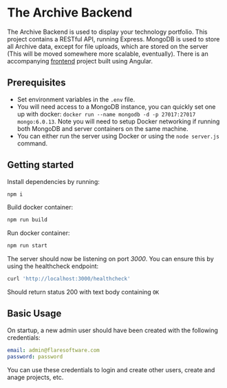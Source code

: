 # The Archive Backend

The Archive Backend is used to display your technology portfolio. This project contains a RESTful API, running Express. MongoDB is used to store all Archive data, except for file uploads, which are stored on the server (This will be moved somewhere more scalable, eventually). There is an accompanying [frontend](https://github.com/theclayton/the-archive) project built using Angular. 


## Prerequisites

- Set environment variables in the `.env` file. 
- You will need access to a MongoDB instance, you can quickly set one up with docker:
`docker run --name mongodb -d -p 27017:27017 mongo:6.0.13`. Note you will need to setup Docker networking if running both MongoDB and server containers on the same machine.
- You can either run the server using Docker or using the `node server.js` command.


## Getting started

Install dependencies by running:
```bash
npm i
```
Build docker container:

```bash
npm run build
```

Run docker container:
```bash
npm run start
```
The server should now be listening on port <i>3000</i>. You can ensure this by using the healthcheck endpoint:
```bash
curl 'http://localhost:3000/healthcheck'
```
Should return status 200 with text body containing `OK`


## Basic Usage

On startup, a new admin user should have been created with the following credentials:

```yml
email: admin@flaresoftware.com
password: password
```

You can use these credentials to login and create other users, create and anage projects, etc.
